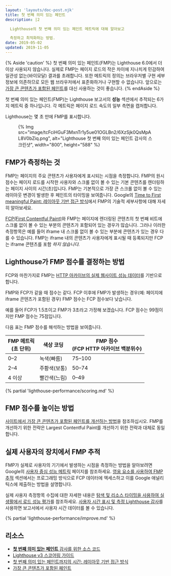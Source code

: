 ```yaml
---
layout: 'layouts/doc-post.njk'
title: 첫 번째 의미 있는 페인트
description: |2

  Lighthouse의 첫 번째 의미 있는 페인트 메트릭에 대해 알아보고

  측정하고 최적화하는 방법.
date: 2019-05-02
updated: 2019-11-05
---
```


{% Aside 'caution' %} 첫 번째 의미 있는 페인트(FMP)는 Lighthouse 6.0에서 더 이상 사용되지 않습니다. 실제로 FMP는 페이지 로드의 작은 차이에 지나치게 민감하여 일관성 없는(바이모달) 결과를 초래합니다. 또한 메트릭의 정의는 브라우저별 구현 세부 정보에 의존하므로 모든 웹 브라우저에서 표준화하거나 구현할 수 없습니다. 앞으로는 [가장 큰 콘텐츠가 포함된 페인트](https://web.dev/lcp/)를 대신 사용하는 것이 좋습니다. {% endAside %}

첫 번째 의미 있는 페인트(FMP)는 Lighthouse 보고서의 **성능** 섹션에서 추적되는 6가지 메트릭 중 하나입니다. 각 메트릭은 페이지 로드 속도의 일부 측면을 캡처합니다.

Lighthouse는 몇 초 만에 FMP를 표시합니다.

<figure>{% Img src="image/tcFciHGuF3MxnTr1y5ue01OGLBn2/6XzSjk0QsMpAL8V0bZiq.png", alt="Lighthouse 첫 번째 의미 있는 페인트 감사의 스크린샷", width="800", height="588" %}</figure>

## FMP가 측정하는 것

FMP는 페이지의 주요 콘텐츠가 사용자에게 표시되는 시점을 측정합니다. FMP의 원시 점수는 페이지 로드를 시작한 사용자와 스크롤 없이 볼 수 있는 기본 콘텐츠를 렌더링하는 페이지 사이의 시간(초)입니다. FMP는 기본적으로 가장 큰 스크롤 없이 볼 수 있는 레이아웃 변경이 발생한 후 페인트의 타이밍을 보여줍니다. Google의 [Time to First meaningful Paint: 레이아웃 기반 접근 방식](https://docs.google.com/document/d/1BR94tJdZLsin5poeet0XoTW60M0SjvOJQttKT-JK8HI/view)에서 FMP의 기술적 세부사항에 대해 자세히 알아보세요.

[FCP(First Contentful Paint)](https://web.dev/fcp/)와 FMP는 페이지에 렌더링된 콘텐츠의 첫 번째 비트에 스크롤 없이 볼 수 있는 부분의 콘텐츠가 포함되어 있는 경우가 많습니다. 그러나 이러한 측정항목은 예를 들어 iframe 내 스크롤 없이 볼 수 있는 부분에 콘텐츠가 있는 경우 다를 수 있습니다. FMP는 iframe 내의 콘텐츠가 사용자에게 표시될 때 등록되지만 FCP는 iframe 콘텐츠를 포함 *하지 않습니다.*

## Lighthouse가 FMP 점수를 결정하는 방법

FCP와 마찬가지로 FMP는 [HTTP 아카이브의 실제 웹사이트 성능 데이터](https://httparchive.org/reports/loading-speed#fcp)를 기반으로 합니다.

FMP와 FCP가 같을 때 점수는 같다. FCP 이후에 FMP가 발생하는 경우(예: 페이지에 iframe 콘텐츠가 포함된 경우) FMP 점수는 FCP 점수보다 낮습니다.

예를 들어 FCP가 1.5초이고 FMP가 3초라고 가정해 보겠습니다. FCP 점수는 99점이지만 FMP 점수는 75점입니다.

다음 표는 FMP 점수를 해석하는 방법을 보여줍니다.

<div class="table-wrapper scrollbar">
  <table>
    <thead>
      <tr>
        <th>FMP 메트릭<br> (초 단위)</th>
        <th>색상 코딩</th>
        <th>FMP 점수<br> (FCP HTTP 아카이브 백분위수)</th>
      </tr>
    </thead>
    <tbody>
      <tr>
        <td>0–2</td>
        <td>녹색(빠름)</td>
        <td>75–100</td>
      </tr>
      <tr>
        <td>2–4</td>
        <td>주황색(보통)</td>
        <td>50–74</td>
      </tr>
      <tr>
        <td>4 이상</td>
        <td>빨간색(느림)</td>
        <td>0–49</td>
      </tr>
    </tbody>
  </table>
</div>

{% partial 'lighthouse-performance/scoring.md' %}

## FMP 점수를 높이는 방법

[사이트에서 가장 큰 콘텐츠가 포함된 페인트를 개선하는 방법](https://web.dev/lcp/#how-to-improve-lcp)을 참조하십시오. FMP를 개선하기 위한 전략은 Largest Contentful Paint를 개선하기 위한 전략과 대체로 동일합니다.

## 실제 사용자의 장치에서 FMP 추적

FMP가 실제로 사용자의 기기에서 발생하는 시점을 측정하는 방법을 알아보려면 Google의 [사용자 중심 성능 메트릭](https://developers.google.com/web/fundamentals/performance/user-centric-performance-metrics) 페이지를 참조하세요. [영웅 요소를 사용하여 FMP 추적](https://developers.google.com/web/fundamentals/performance/user-centric-performance-metrics#tracking_fmp_using_hero_elements) 섹션에서는 프로그래밍 방식으로 FCP 데이터에 액세스하고 이를 Google 애널리틱스에 제출하는 방법을 설명합니다.

실제 사용자 측정항목 수집에 대한 자세한 내용은 [탐색 및 리소스 타이밍을 사용하여 실생활에서 로드 성능 평가](https://developers.google.com/web/fundamentals/performance/navigation-and-resource-timing/)를 참조하세요. [사용자 시간 표시 및 측정 Lighthouse 감사](/docs/lighthouse/performance/user-timings/)를 사용하면 보고서에서 사용자 시간 데이터를 볼 수 있습니다.

{% partial 'lighthouse-performance/improve.md' %}

## 리소스

- [**첫 번째 의미 있는 페인트** 감사를 위한 소스 코드](https://github.com/GoogleChrome/lighthouse/blob/master/lighthouse-core/audits/metrics/first-meaningful-paint.js)
- [Lighthouse v3 스코어링 가이드](https://developers.google.com/web/tools/lighthouse/v3/scoring)
- [첫 번째 의미 있는 페인트까지의 시간: 레이아웃 기반 접근 방식](https://docs.google.com/document/d/1BR94tJdZLsin5poeet0XoTW60M0SjvOJQttKT-JK8HI/view)
- [가장 큰 콘텐츠가 포함된 페인트](https://web.dev/lcp/)
